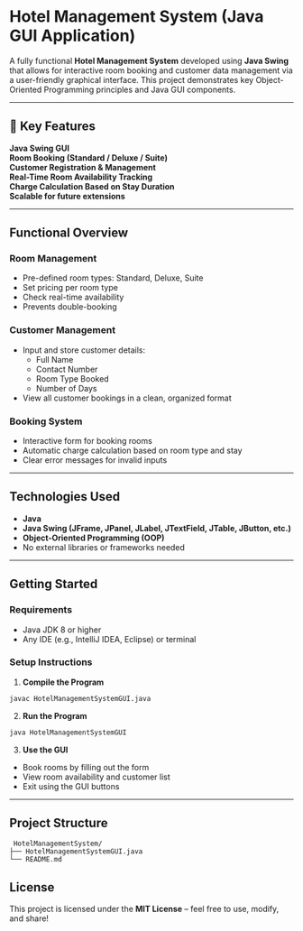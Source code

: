 # Hotel Management System (Java GUI Application)

A fully functional **Hotel Management System** developed using **Java Swing** that allows for interactive room booking and customer data management via a user-friendly graphical interface. This project demonstrates key Object-Oriented Programming principles and Java GUI components.

---

## 📌 Key Features

**Java Swing GUI**  
**Room Booking (Standard / Deluxe / Suite)**  
**Customer Registration & Management**  
**Real-Time Room Availability Tracking**  
**Charge Calculation Based on Stay Duration**  
**Scalable for future extensions**

---

## Functional Overview

### Room Management
- Pre-defined room types: Standard, Deluxe, Suite
- Set pricing per room type
- Check real-time availability
- Prevents double-booking

### Customer Management
- Input and store customer details:
  - Full Name
  - Contact Number
  - Room Type Booked
  - Number of Days
- View all customer bookings in a clean, organized format

### Booking System
- Interactive form for booking rooms
- Automatic charge calculation based on room type and stay
- Clear error messages for invalid inputs

---

## Technologies Used

- **Java**
- **Java Swing (JFrame, JPanel, JLabel, JTextField, JTable, JButton, etc.)**
- **Object-Oriented Programming (OOP)**
- No external libraries or frameworks needed

---

## Getting Started

### Requirements
- Java JDK 8 or higher
- Any IDE (e.g., IntelliJ IDEA, Eclipse) or terminal

### Setup Instructions

1. **Compile the Program**

```bash
javac HotelManagementSystemGUI.java
```

2. **Run the Program**

```bash
java HotelManagementSystemGUI
```

3. **Use the GUI**
- Book rooms by filling out the form
- View room availability and customer list
- Exit using the GUI buttons

---

## Project Structure

```
 HotelManagementSystem/
├── HotelManagementSystemGUI.java
└── README.md
```

## License

This project is licensed under the **MIT License** – feel free to use, modify, and share!

